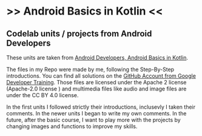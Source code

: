 <!-- # android-kotlin-google-units -->
# >> Android Basics in Kotlin <<
##  Codelab units / projects from Android Developers

These units are taken from [Android Developers, Android Basics in Kotlin](https://developer.android.com/courses/android-basics-kotlin/course).

The files in my Repo were made by me, following the Step-By-Step introductions. You can find all solutions on the [GitHub Account
from Google Developer Training](https://github.com/google-developer-training/). Those files are licensed under the Apache 2 license
(Apache-2.0 license ) and multimedia files like audio and image files are under the CC BY 4.0 license.

In the first units I followed strictly their introductions, inclusevly I taken their comments. In the newer units I began to write
my own comments. In the future, after the basic course, I want to play more with the projects by changing images and functions to
improve my skills.